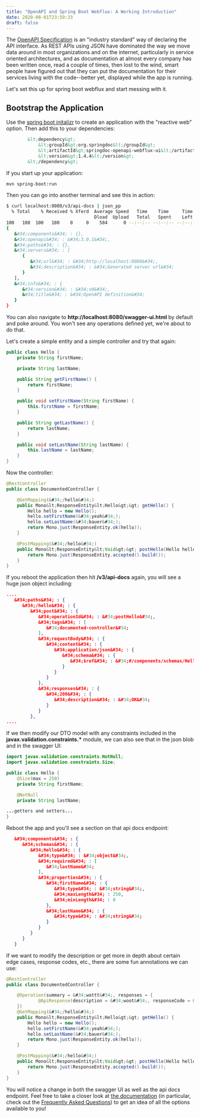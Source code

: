 ```yaml
---
title: "OpenAPI and Spring Boot Webflux: A Working Introduction"
date: 2020-08-01T23:59:33
draft: false
---
```


The [OpenAPI Specification](http://spec.openapis.org/oas/v3.0.3) is an &#34;industry standard&#34; way of declaring the API interface. As REST APIs using JSON have dominated the way we move data around in most organizations and on the internet, particularly in service oriented architectures, and as documentation at almost every company has been written once, read a couple of times, then lost to the wind, smart people have figured out that they can put the documentation for their services living with the code--better yet, displayed while the app is running.

Let&#39;s set this up for spring boot webflux and start messing with it.

## Bootstrap the Application

Use the [spring boot initalizr](https://start.spring.io/) to create an application with the &#34;reactive web&#34; option. Then add this to your dependencies:

```xml
        &lt;dependency&gt;
            &lt;groupId&gt;org.springdoc&lt;/groupId&gt;
            &lt;artifactId&gt;springdoc-openapi-webflux-ui&lt;/artifactId&gt;
            &lt;version&gt;1.4.4&lt;/version&gt;
        &lt;/dependency&gt;

```

If you start up your application:

```bash
mvn spring-boot:run

```

Then you can go into another terminal and see this in action:

```bash
$ curl localhost:8080/v3/api-docs | json_pp
  % Total    % Received % Xferd  Average Speed   Time    Time     Time  Current
                                 Dload  Upload   Total   Spent    Left  Speed
100   180  100   180    0     0    584      0 --:--:-- --:--:-- --:--:--   584
{
   &#34;components&#34; : {},
   &#34;openapi&#34; : &#34;3.0.1&#34;,
   &#34;paths&#34; : {},
   &#34;servers&#34; : [
      {
         &#34;url&#34; : &#34;http://localhost:8080&#34;,
         &#34;description&#34; : &#34;Generated server url&#34;
      }
   ],
   &#34;info&#34; : {
      &#34;version&#34; : &#34;v0&#34;,
      &#34;title&#34; : &#34;OpenAPI definition&#34;
   }
}

```

You can also navigate to **http://localhost:8080/swagger-ui.html** by default and poke around. You won&#39;t see any operations defined yet, we&#39;re about to do that.

Let&#39;s create a simple entity and a simple controller and try that again:

```java
public class Hello {
    private String firstName;

    private String lastName;

    public String getFirstName() {
        return firstName;
    }

    public void setFirstName(String firstName) {
        this.firstName = firstName;
    }

    public String getLastName() {
        return lastName;
    }

    public void setLastName(String lastName) {
        this.lastName = lastName;
    }
}

```

Now the controller:

```java
@RestController
public class DocumentedController {

    @GetMapping(&#34;/hello&#34;)
    public Mono&lt;ResponseEntity&lt;Hello&gt;&gt; getHello() {
        Hello hello = new Hello();
        hello.setFirstName(&#34;yeah&#34;);
        hello.setLastName(&#34;bauer&#34;);
        return Mono.just(ResponseEntity.ok(hello));
    }

    @PostMapping(&#34;/hello&#34;)
    public Mono&lt;ResponseEntity&lt;Void&gt;&gt; postHello(Hello hello) {
        return Mono.just(ResponseEntity.accepted().build());
    }
}

```

If you reboot the application then hit **/v3/api-docs** again, you will see a huge json object including:

```json
....
   &#34;paths&#34; : {
      &#34;/hello&#34; : {
         &#34;post&#34; : {
            &#34;operationId&#34; : &#34;postHello&#34;,
            &#34;tags&#34; : [
               &#34;documented-controller&#34;
            ],
            &#34;requestBody&#34; : {
               &#34;content&#34; : {
                  &#34;application/json&#34; : {
                     &#34;schema&#34; : {
                        &#34;$ref&#34; : &#34;#/components/schemas/Hello&#34;
                     }
                  }
               }
            },
            &#34;responses&#34; : {
               &#34;200&#34; : {
                  &#34;description&#34; : &#34;OK&#34;
               }
            }
         },
....

```

If we then modify our DTO model with any constraints included in the **javax.validation.constraints.\*** module, we can also see that in the json blob and in the swagger UI:

```java
import javax.validation.constraints.NotNull;
import javax.validation.constraints.Size;

public class Hello {
    @Size(max = 250)
    private String firstName;

    @NotNull
    private String lastName;

...getters and setters...
}

```

Reboot the app and you&#39;ll see a section on that api docs endpoint:

```json
   &#34;components&#34; : {
      &#34;schemas&#34; : {
         &#34;Hello&#34; : {
            &#34;type&#34; : &#34;object&#34;,
            &#34;required&#34; : [
               &#34;lastName&#34;
            ],
            &#34;properties&#34; : {
               &#34;firstName&#34; : {
                  &#34;type&#34; : &#34;string&#34;,
                  &#34;maxLength&#34; : 250,
                  &#34;minLength&#34; : 0
               },
               &#34;lastName&#34; : {
                  &#34;type&#34; : &#34;string&#34;
               }
            }
         }
      }
   }

```

If we want to modify the description or get more in depth about certain edge cases, response codes, etc., there are some fun annotations we can use:

```java
@RestController
public class DocumentedController {

    @Operation(summary = &#34;wattt&#34;, responses = {
            @ApiResponse(description = &#34;woot&#34;, responseCode = &#34;202&#34;)
    })
    @GetMapping(&#34;/hello&#34;)
    public Mono&lt;ResponseEntity&lt;Hello&gt;&gt; getHello() {
        Hello hello = new Hello();
        hello.setFirstName(&#34;yeah&#34;);
        hello.setLastName(&#34;bauer&#34;);
        return Mono.just(ResponseEntity.ok(hello));
    }

    @PostMapping(&#34;/hello&#34;)
    public Mono&lt;ResponseEntity&lt;Void&gt;&gt; postHello(Hello hello) {
        return Mono.just(ResponseEntity.accepted().build());
    }
}

```

You will notice a change in both the swagger UI as well as the api docs endpoint. Feel free to take a closer look at [the documentation](https://springdoc.org/) (in particular, check out the [Frequently Asked Questions](https://springdoc.org/faq.html)) to get an idea of all the options available to you!
